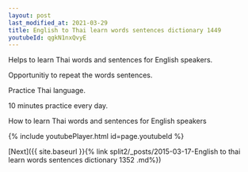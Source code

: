 ```yaml
---
layout: post
last_modified_at: 2021-03-29
title: English to Thai learn words sentences dictionary 1449 
youtubeId: qgkN1nxQvyE
---
```

 
 
Helps to learn Thai words and sentences for English speakers.

Opportunitiy to repeat the words sentences. 

Practice Thai language. 
 
10 minutes practice every day. 
 
How to learn Thai words and sentences for English speakers 
 
{% include youtubePlayer.html id=page.youtubeId %}
 
 
[Next]({{ site.baseurl }}{% link  split2/_posts/2015-03-17-English to thai learn words sentences dictionary 1352 .md%})
 
